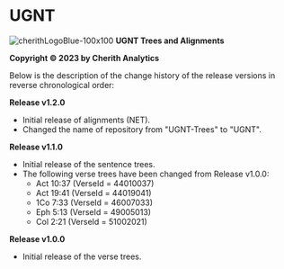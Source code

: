 # UGNT

![cherithLogoBlue-100x100](https://user-images.githubusercontent.com/105679741/190519269-28c4bc1c-fb8f-4c8f-b119-8aa8188c98d6.png)
**UGNT Trees and Alignments**

**Copyright © 2023 by Cherith Analytics**

Below is the description of the change history of the release versions in reverse chronological order:

**Release v1.2.0**
  * Initial release of alignments (NET).
  * Changed the name of repository from "UGNT-Trees" to "UGNT".

**Release v1.1.0**
  * Initial release of the sentence trees.
  * The following verse trees have been changed from Release v1.0.0:
    * Act 10:37 (VerseId = 44010037)
    * Act 19:41 (VerseId = 44019041)
    * 1Co 7:33 (VerseId = 46007033)
    * Eph 5:13 (VerseId = 49005013)
    * Col 2:21 (VerseId = 51002021)

**Release v1.0.0**
  * Initial release of the verse trees.

